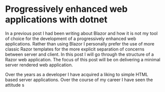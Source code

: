 Progressively enhanced web applications with dotnet
=====================================

In a previous post I had been writing about Blazor and how it is not my tool of choice for the development of a progressively enhanced web applications. Rather than using Blazor I personally prefer the use of more classic Razor templates for the more explicit separation of concerns between server and client. In this post I will go through the structure of a Razor web application. The focus of this post will be on delivering a minimal server rendered web application.


Over the years as a developer I have acquired a liking to simple HTML based server applications. Over the course of my career I have seen the attitude s